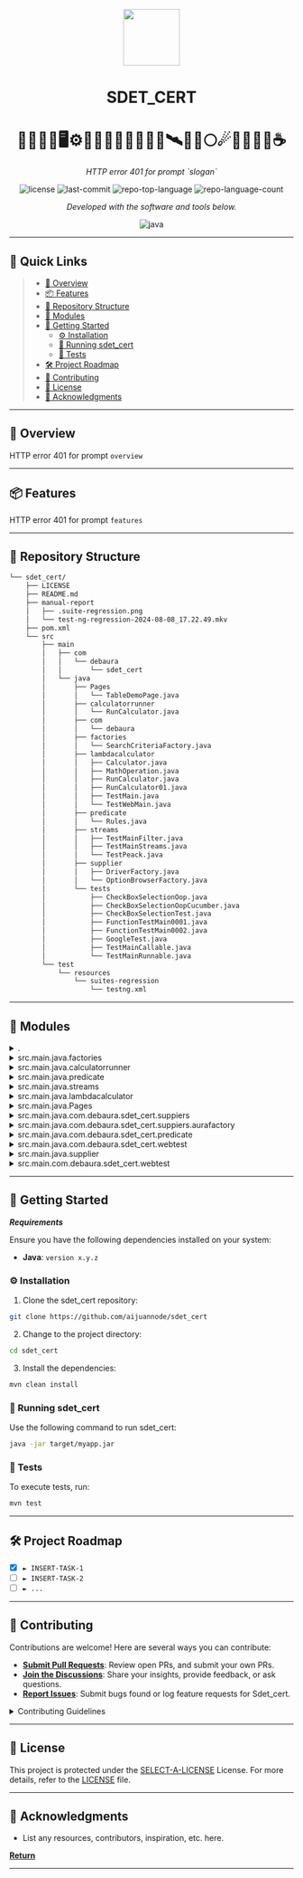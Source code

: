 <p align="center">
  <img src="https://img.icons8.com/external-tal-revivo-regular-tal-revivo/96/external-readme-is-a-easy-to-build-a-developer-hub-that-adapts-to-the-user-logo-regular-tal-revivo.png" width="100" />
</p>
<p align="center">
    <h1 align="center">SDET_CERT</h1>
    <h1 align="center">🤖🧠🧑‍💻🖥️⚙️🦾👾🤖🚀🧑‍🧑🏽‍🚀🛰🌙🌌🌕☄📡🧑‍💻🔮☕</h1>
</p>
<p align="center">
    <em>HTTP error 401 for prompt `slogan`</em>
</p>
<p align="center">
	<img src="https://img.shields.io/github/license/aijuannode/sdet_cert?style=flat&color=0080ff" alt="license">
	<img src="https://img.shields.io/github/last-commit/aijuannode/sdet_cert?style=flat&logo=git&logoColor=white&color=0080ff" alt="last-commit">
	<img src="https://img.shields.io/github/languages/top/aijuannode/sdet_cert?style=flat&color=0080ff" alt="repo-top-language">
	<img src="https://img.shields.io/github/languages/count/aijuannode/sdet_cert?style=flat&color=0080ff" alt="repo-language-count">
<p>
<p align="center">
		<em>Developed with the software and tools below.</em>
</p>
<p align="center">
	<img src="https://img.shields.io/badge/java-%23ED8B00.svg?style=flat&logo=openjdk&logoColor=white" alt="java">
</p>
<hr>

## 🔗 Quick Links

> - [📍 Overview](#-overview)
> - [📦 Features](#-features)
> - [📂 Repository Structure](#-repository-structure)
> - [🧩 Modules](#-modules)
> - [🚀 Getting Started](#-getting-started)
>   - [⚙️ Installation](#️-installation)
>   - [🤖 Running sdet_cert](#-running-sdet_cert)
>   - [🧪 Tests](#-tests)
> - [🛠 Project Roadmap](#-project-roadmap)
> - [🤝 Contributing](#-contributing)
> - [📄 License](#-license)
> - [👏 Acknowledgments](#-acknowledgments)

---

## 📍 Overview

HTTP error 401 for prompt `overview`

---

## 📦 Features

HTTP error 401 for prompt `features`

---

## 📂 Repository Structure

```sh
└── sdet_cert/
    ├── LICENSE
    ├── README.md
    ├── manual-report
    │   ├── .suite-regression.png
    │   └── test-ng-regression-2024-08-08_17.22.49.mkv
    ├── pom.xml
    └── src
        ├── main
        │   ├── com
        │   │   └── debaura
        │   │       └── sdet_cert
        │   └── java
        │       ├── Pages
        │       │   └── TableDemoPage.java
        │       ├── calculatorrunner
        │       │   └── RunCalculator.java
        │       ├── com
        │       │   └── debaura
        │       ├── factories
        │       │   └── SearchCriteriaFactory.java
        │       ├── lambdacalculator
        │       │   ├── Calculator.java
        │       │   ├── MathOperation.java
        │       │   ├── RunCalculator.java
        │       │   ├── RunCalculator01.java
        │       │   ├── TestMain.java
        │       │   └── TestWebMain.java
        │       ├── predicate
        │       │   └── Rules.java
        │       ├── streams
        │       │   ├── TestMainFilter.java
        │       │   ├── TestMainStreams.java
        │       │   └── TestPeack.java
        │       ├── supplier
        │       │   ├── DriverFactory.java
        │       │   └── OptionBrowserFactory.java
        │       └── tests
        │           ├── CheckBoxSelectionOop.java
        │           ├── CheckBoxSelectionOopCucumber.java
        │           ├── CheckBoxSelectionTest.java
        │           ├── FunctionTestMain0001.java
        │           ├── FunctionTestMain0002.java
        │           ├── GoogleTest.java
        │           ├── TestMainCallable.java
        │           └── TestMainRunnable.java
        └── test
            └── resources
                └── suites-regression
                    └── testng.xml
```

---

## 🧩 Modules

<details closed><summary>.</summary>

| File                                                                   | Summary                             |
| ---                                                                    | ---                                 |
| [pom.xml](https://github.com/aijuannode/sdet_cert/blob/master/pom.xml) | HTTP error 401 for prompt `pom.xml` |

</details>

<details closed><summary>src.main.java.factories</summary>

| File                                                                                                                                 | Summary                                                                        |
| ---                                                                                                                                  | ---                                                                            |
| [SearchCriteriaFactory.java](https://github.com/aijuannode/sdet_cert/blob/master/src/main/java/factories/SearchCriteriaFactory.java) | HTTP error 401 for prompt `src/main/java/factories/SearchCriteriaFactory.java` |

</details>

<details closed><summary>src.main.java.calculatorrunner</summary>

| File                                                                                                                        | Summary                                                                       |
| ---                                                                                                                         | ---                                                                           |
| [RunCalculator.java](https://github.com/aijuannode/sdet_cert/blob/master/src/main/java/calculatorrunner/RunCalculator.java) | HTTP error 401 for prompt `src/main/java/calculatorrunner/RunCalculator.java` |

</details>

<details closed><summary>src.main.java.predicate</summary>

| File                                                                                                 | Summary                                                        |
| ---                                                                                                  | ---                                                            |
| [Rules.java](https://github.com/aijuannode/sdet_cert/blob/master/src/main/java/predicate/Rules.java) | HTTP error 401 for prompt `src/main/java/predicate/Rules.java` |

</details>

<details closed><summary>src.main.java.streams</summary>

| File                                                                                                                   | Summary                                                                |
| ---                                                                                                                    | ---                                                                    |
| [TestMainStreams.java](https://github.com/aijuannode/sdet_cert/blob/master/src/main/java/streams/TestMainStreams.java) | HTTP error 401 for prompt `src/main/java/streams/TestMainStreams.java` |
| [TestPeack.java](https://github.com/aijuannode/sdet_cert/blob/master/src/main/java/streams/TestPeack.java)             | HTTP error 401 for prompt `src/main/java/streams/TestPeack.java`       |
| [TestMainFilter.java](https://github.com/aijuannode/sdet_cert/blob/master/src/main/java/streams/TestMainFilter.java)   | HTTP error 401 for prompt `src/main/java/streams/TestMainFilter.java`  |

</details>

<details closed><summary>src.main.java.lambdacalculator</summary>

| File                                                                                                                            | Summary                                                                         |
| ---                                                                                                                             | ---                                                                             |
| [RunCalculator01.java](https://github.com/aijuannode/sdet_cert/blob/master/src/main/java/lambdacalculator/RunCalculator01.java) | HTTP error 401 for prompt `src/main/java/lambdacalculator/RunCalculator01.java` |
| [TestWebMain.java](https://github.com/aijuannode/sdet_cert/blob/master/src/main/java/lambdacalculator/TestWebMain.java)         | HTTP error 401 for prompt `src/main/java/lambdacalculator/TestWebMain.java`     |
| [RunCalculator.java](https://github.com/aijuannode/sdet_cert/blob/master/src/main/java/lambdacalculator/RunCalculator.java)     | HTTP error 401 for prompt `src/main/java/lambdacalculator/RunCalculator.java`   |
| [Calculator.java](https://github.com/aijuannode/sdet_cert/blob/master/src/main/java/lambdacalculator/Calculator.java)           | HTTP error 401 for prompt `src/main/java/lambdacalculator/Calculator.java`      |
| [TestMain.java](https://github.com/aijuannode/sdet_cert/blob/master/src/main/java/lambdacalculator/TestMain.java)               | HTTP error 401 for prompt `src/main/java/lambdacalculator/TestMain.java`        |
| [MathOperation.java](https://github.com/aijuannode/sdet_cert/blob/master/src/main/java/lambdacalculator/MathOperation.java)     | HTTP error 401 for prompt `src/main/java/lambdacalculator/MathOperation.java`   |

</details>

<details closed><summary>src.main.java.Pages</summary>

| File                                                                                                             | Summary                                                            |
| ---                                                                                                              | ---                                                                |
| [TableDemoPage.java](https://github.com/aijuannode/sdet_cert/blob/master/src/main/java/Pages/TableDemoPage.java) | HTTP error 401 for prompt `src/main/java/Pages/TableDemoPage.java` |

</details>

<details closed><summary>src.main.java.com.debaura.sdet_cert.suppiers</summary>

| File                                                                                                                                              | Summary                                                                                         |
| ---                                                                                                                                               | ---                                                                                             |
| [TestMainCallable.java](https://github.com/aijuannode/sdet_cert/blob/master/src/main/java/com/debaura/sdet_cert/suppiers/TestMainCallable.java)   | HTTP error 401 for prompt `src/main/java/com/debaura/sdet_cert/suppiers/TestMainCallable.java`  |
| [FunctionTest.java](https://github.com/aijuannode/sdet_cert/blob/master/src/main/java/com/debaura/sdet_cert/suppiers/FunctionTest.java)           | HTTP error 401 for prompt `src/main/java/com/debaura/sdet_cert/suppiers/FunctionTest.java`      |
| [TestMainRunnable1.java](https://github.com/aijuannode/sdet_cert/blob/master/src/main/java/com/debaura/sdet_cert/suppiers/TestMainRunnable1.java) | HTTP error 401 for prompt `src/main/java/com/debaura/sdet_cert/suppiers/TestMainRunnable1.java` |
| [FunctionTest002.java](https://github.com/aijuannode/sdet_cert/blob/master/src/main/java/com/debaura/sdet_cert/suppiers/FunctionTest002.java)     | HTTP error 401 for prompt `src/main/java/com/debaura/sdet_cert/suppiers/FunctionTest002.java`   |

</details>

<details closed><summary>src.main.java.com.debaura.sdet_cert.suppiers.aurafactory</summary>

| File                                                                                                                                                  | Summary                                                                                                 |
| ---                                                                                                                                                   | ---                                                                                                     |
| [OptionsFact.java](https://github.com/aijuannode/sdet_cert/blob/master/src/main/java/com/debaura/sdet_cert/suppiers/aurafactory/OptionsFact.java)     | HTTP error 401 for prompt `src/main/java/com/debaura/sdet_cert/suppiers/aurafactory/OptionsFact.java`   |
| [DriverFactory.java](https://github.com/aijuannode/sdet_cert/blob/master/src/main/java/com/debaura/sdet_cert/suppiers/aurafactory/DriverFactory.java) | HTTP error 401 for prompt `src/main/java/com/debaura/sdet_cert/suppiers/aurafactory/DriverFactory.java` |

</details>

<details closed><summary>src.main.java.com.debaura.sdet_cert.predicate</summary>

| File                                                                                                                       | Summary                                                                              |
| ---                                                                                                                        | ---                                                                                  |
| [Rules.java](https://github.com/aijuannode/sdet_cert/blob/master/src/main/java/com/debaura/sdet_cert/predicate/Rules.java) | HTTP error 401 for prompt `src/main/java/com/debaura/sdet_cert/predicate/Rules.java` |

</details>

<details closed><summary>src.main.java.com.debaura.sdet_cert.webtest</summary>

| File                                                                                                                                     | Summary                                                                                    |
| ---                                                                                                                                      | ---                                                                                        |
| [TestPrintName.java](https://github.com/aijuannode/sdet_cert/blob/master/src/main/java/com/debaura/sdet_cert/webtest/TestPrintName.java) | HTTP error 401 for prompt `src/main/java/com/debaura/sdet_cert/webtest/TestPrintName.java` |
| [NameTest.java](https://github.com/aijuannode/sdet_cert/blob/master/src/main/java/com/debaura/sdet_cert/webtest/NameTest.java)           | HTTP error 401 for prompt `src/main/java/com/debaura/sdet_cert/webtest/NameTest.java`      |
| [HomeTest.java](https://github.com/aijuannode/sdet_cert/blob/master/src/main/java/com/debaura/sdet_cert/webtest/HomeTest.java)           | HTTP error 401 for prompt `src/main/java/com/debaura/sdet_cert/webtest/HomeTest.java`      |

</details>

<details closed><summary>src.main.java.supplier</summary>

| File                                                                                                                              | Summary                                                                      |
| ---                                                                                                                               | ---                                                                          |
| [OptionBrowserFactory.java](https://github.com/aijuannode/sdet_cert/blob/master/src/main/java/supplier/OptionBrowserFactory.java) | HTTP error 401 for prompt `src/main/java/supplier/OptionBrowserFactory.java` |
| [DriverFactory.java](https://github.com/aijuannode/sdet_cert/blob/master/src/main/java/supplier/DriverFactory.java)               | HTTP error 401 for prompt `src/main/java/supplier/DriverFactory.java`        |

</details>

<details closed><summary>src.main.com.debaura.sdet_cert.webtest</summary>

| File                                                                                                                      | Summary                                                                          |
| ---                                                                                                                       | ---                                                                              |
| [HomeTest.java](https://github.com/aijuannode/sdet_cert/blob/master/src/main/com/debaura/sdet_cert/webtest/HomeTest.java) | HTTP error 401 for prompt `src/main/com/debaura/sdet_cert/webtest/HomeTest.java` |

</details>

---

## 🚀 Getting Started

***Requirements***

Ensure you have the following dependencies installed on your system:

* **Java**: `version x.y.z`

### ⚙️ Installation

1. Clone the sdet_cert repository:

```sh
git clone https://github.com/aijuannode/sdet_cert
```

2. Change to the project directory:

```sh
cd sdet_cert
```

3. Install the dependencies:

```sh
mvn clean install
```

### 🤖 Running sdet_cert

Use the following command to run sdet_cert:

```sh
java -jar target/myapp.jar
```

### 🧪 Tests

To execute tests, run:

```sh
mvn test
```

---

## 🛠 Project Roadmap

- [X] `► INSERT-TASK-1`
- [ ] `► INSERT-TASK-2`
- [ ] `► ...`

---

## 🤝 Contributing

Contributions are welcome! Here are several ways you can contribute:

- **[Submit Pull Requests](https://github.com/aijuannode/sdet_cert/blob/main/CONTRIBUTING.md)**: Review open PRs, and submit your own PRs.
- **[Join the Discussions](https://github.com/aijuannode/sdet_cert/discussions)**: Share your insights, provide feedback, or ask questions.
- **[Report Issues](https://github.com/aijuannode/sdet_cert/issues)**: Submit bugs found or log feature requests for Sdet_cert.

<details closed>
    <summary>Contributing Guidelines</summary>

1. **Fork the Repository**: Start by forking the project repository to your GitHub account.
2. **Clone Locally**: Clone the forked repository to your local machine using a Git client.
   ```sh
   git clone https://github.com/aijuannode/sdet_cert
   ```
3. **Create a New Branch**: Always work on a new branch, giving it a descriptive name.
   ```sh
   git checkout -b new-feature-x
   ```
4. **Make Your Changes**: Develop and test your changes locally.
5. **Commit Your Changes**: Commit with a clear message describing your updates.
   ```sh
   git commit -m 'Implemented new feature x.'
   ```
6. **Push to GitHub**: Push the changes to your forked repository.
   ```sh
   git push origin new-feature-x
   ```
7. **Submit a Pull Request**: Create a PR against the original project repository. Clearly describe the changes and their motivations.

Once your PR is reviewed and approved, it will be merged into the main branch.

</details>

---

## 📄 License

This project is protected under the [SELECT-A-LICENSE](https://choosealicense.com/licenses) License. For more details, refer to the [LICENSE](https://choosealicense.com/licenses/) file.

---

## 👏 Acknowledgments

- List any resources, contributors, inspiration, etc. here.

[**Return**](#-quick-links)

---
